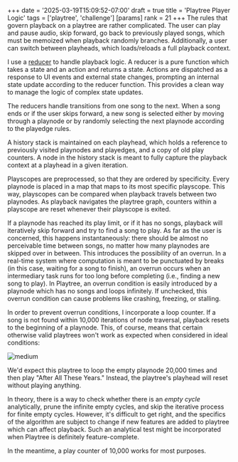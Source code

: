 +++
date = '2025-03-19T15:09:52-07:00'
draft = true
title = 'Playtree Player Logic'
tags = ['playtree', 'challenge']
[params]
    rank = 21
+++
The rules that govern playback on a playtree are rather complicated. The user can play and pause audio, skip forward, go back to previously played songs, which must be memoized when playback randomly branches. Additionally, a user can switch between playheads, which loads/reloads a full playback context.

I use a [reducer](https://react.dev/reference/react/useReducer) to handle playback logic. A reducer is a pure function which takes a state and an action and returns a state. Actions are dispatched as a response to UI events and external state changes, prompting an internal state update according to the reducer function. This provides a clean way to manage the logic of complex state updates.

The reducers handle transitions from one song to the next. When a song ends or if the user skips forward, a new song is selected either by moving through a playnode or by randomly selecting the next playnode according to the playedge rules.

A history stack is maintained on each playhead, which holds a reference to previously visited playnodes and playedges, and a copy of old play counters. A node in the history stack is meant to fully capture the playback context at a playhead in a given iteration.

Playscopes are preprocessed, so that they are ordered by specificity. Every playnode is placed in a map that maps to its most specific playscope. This way, playscopes can be compared when playback travels between two playnodes. As playback navigates the playtree graph, counters within a playscope are reset whenever their playscope is exited.

If a playnode has reached its play limit, or if it has no songs, playback will iteratively skip forward and try to find a song to play. As far as the user is concerned, this happens instantaneously: there should be almost no perceivable time between songs, no matter how many playnodes are skipped over in between. This introduces the possibility of an overrun. In a real-time system where computation is meant to be punctuated by breaks (in this case, waiting for a song to finish), an overrun occurs when an intermediary task runs for too long before completing (i.e., finding a new song to play). In Playtree, an overrun condition is easily introduced by a playnode which has no songs and loops infinitely. If unchecked, this overrun condition can cause problems like crashing, freezing, or stalling.

In order to prevent overrun conditions, I incorporate a loop counter. If a song is not found within 10,000 iterations of node traversal, playback resets to the beginning of a playnode. This, of course, means that certain otherwise valid playtrees won't work as expected when considered in ideal conditions:

![medium](/posts/playtree-player-logic/lots-of-iterations.png)

We'd expect this playtree to loop the empty playnode 20,000 times and then play "After All These Years." Instead, the playtree's playhead will reset without playing anything.

In theory, there is a way to check whether there is an *empty cycle* analytically, prune the infinite empty cycles, and skip the iterative process for finite empty cycles. However, it's difficult to get right, and the specifics of the algorithm are subject to change if new features are added to playtree which can affect playback. Such an analytical test might be incorporated when Playtree is definitely feature-complete.

In the meantime, a play counter of 10,000 works for most purposes.
